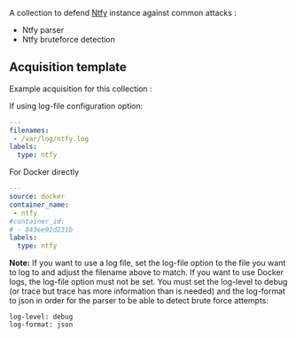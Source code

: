 A collection to defend [Ntfy](https://ntfy.sh) instance against common attacks :
 - Ntfy parser
 - Ntfy bruteforce detection

## Acquisition template

Example acquisition for this collection :

If using log-file configuration option:
```yaml
---
filenames:
 - /var/log/ntfy.log
labels:
  type: ntfy
```

For Docker directly
```yaml
---
source: docker
container_name:
 - ntfy
#container_id:
# - 843ee92d231b
labels:
  type: ntfy
```

**Note:** If you want to use a log file, set the log-file option to the file you want to log to and adjust the filename above to match. If you want to use Docker logs, the log-file option must not be set.
You must set the log-level to debug (or trace but trace has more information than is needed) and the log-format to json in order for the parser to be able to detect brute force attempts:
```
log-level: debug
log-format: json
```
